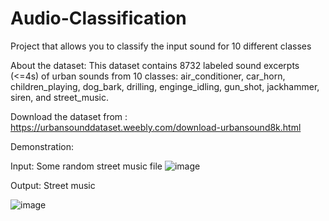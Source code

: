 # Audio-Classification
Project that allows you to classify the input sound for 10 different classes

About the dataset:
This dataset contains 8732 labeled sound excerpts (<=4s) of urban sounds from 10 classes: air_conditioner, car_horn, children_playing, dog_bark, drilling, enginge_idling, gun_shot, jackhammer, siren, and street_music. 

Download the dataset from : https://urbansounddataset.weebly.com/download-urbansound8k.html

Demonstration:

Input: Some random street music file
![image](https://github.com/user-attachments/assets/f739ee4c-4cc3-47d8-bdb9-0bb12abcac2d)



Output: Street music 

![image](https://github.com/user-attachments/assets/e01387f3-bd22-47a6-ae7e-71f980a498b3)




